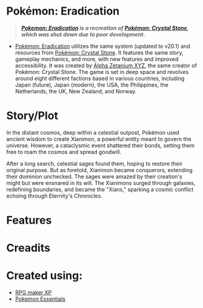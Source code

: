 # **Pokémon: Eradication**


> ***[Pokemon: Eradication](https://github.com/UltraUnitilezer9909/Pokemon-Alpha-Strike) is a recreation of [Pokémon: Crystal Stone](https://github.com/UltraUnitilezer9909/PKMN--CS--ROTFK-discontinued), which was shut down due to poor development.***

* [Pokémon: Eradication](https://github.com/UltraUnitilezer9909/Pokemon-Alpha-Strike) utilizes the same system (updated to v20.1) and resources from [Pokémon: Crystal Stone](https://github.com/UltraUnitilezer9909/PKMN--CS--ROTFK-discontinued). It features the same story, gameplay mechanics, and more, with new features and improved accessibility. It was created by [Alpha Zetanium XYZ](https://github.com/UltraUnitilezer9909), the same creator of Pokémon: Crystal Stone. The game is set in deep space and revolves around eight different factions based in various countries, including Japan (future), Japan (modern), the USA, the Philippines, the Netherlands, the UK, New Zealand, and Norway.

# **Story/Plot**

In the distant cosmos, deep within a celestial outpost, Pokémon used ancient wisdom to create Xianimon, a powerful entity meant to govern the universe. However, a cataclysmic event shattered their bonds, setting them free to roam the cosmos and spread goodwill.

After a long search, celestial sages found them, hoping to restore their original purpose. But as foretold, Xianimon became conquerors, extending their dominion unchecked. The sages were amazed by their creation's might but were ensnared in its will. The Xianimons surged through galaxies, redefining boundaries, and became the "Xians," sparking a cosmic conflict echoing through Eternity's Chronicles.

# **Features** <!--DONT EDIT THIS CHATGPT-->
 
# **Creadits** <!--DONT EDIT THIS CHATGPT-->

# **Created using**:

* [RPG maker XP](https://www.rpgmakerweb.com/products/rpg-maker-xp)
* [Pokemon Essentials](https://github.com/Maruno17/pokemon-essentials)




